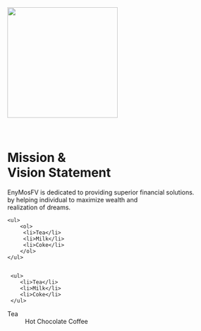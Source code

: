 <!DOCTYPE html>
<html lang="en">
<head>
    <meta charset="UTF-8">
    <meta name="viewport" content="width=device-width, initial-scale=1.0">
    <link rel="https://fonts.googleapis.com/css?family=Kaushan+Script|Poppins&display=swap"rel="stylesheet">
    <title>Assignment</title>
</head>
<body>
    <img src="firefox-logo.webp" height=250 width=250>
    <!--Div&Span&P-->
    <div class="content">
        <h1> <br><span>Mission &<br> </span><span>Vision Statement</span></h1>
        <p class="par">EnyMosFV is dedicated to providing superior financial solutions.
                      <br> by helping individual to maximize wealth and <br>realization of dreams.</p>   
    </div> 
    
    <ul>
        <ol>
         <li>Tea</li>
         <li>Milk</li>
         <li>Coke</li>
        </ol>
    </ul>
     
     
     <ul>
        <li>Tea</li>
        <li>Milk</li>
        <li>Coke</li>
     </ul>
 
 
 <dl>
    <dt>Tea</dt>
    <dd>Hot Chocolate Coffee</dd>
